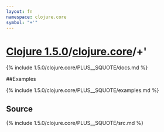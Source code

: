 ```yaml
---
layout: fn
namespace: clojure.core
symbol: "+'"
---
```


# [Clojure 1.5.0](../../)/[clojure.core](../)/+'

{% include 1.5.0/clojure.core/PLUS__SQUOTE/docs.md %}

##Examples

{% include 1.5.0/clojure.core/PLUS__SQUOTE/examples.md %}
## Source
{% include 1.5.0/clojure.core/PLUS__SQUOTE/src.md %}

